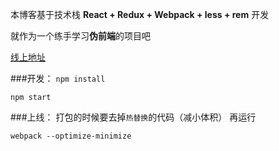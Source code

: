 本博客基于技术栈 **React + Redux + Webpack + less + rem** 开发

就作为一个练手学习**伪前端**的项目吧

[线上地址][1]

###开发：
`npm install`

`npm start`

###上线：
打包的时候要去掉`热替换`的代码（减小体积）
再运行

`webpack --optimize-minimize`

[1]: https://fwon.cn/app